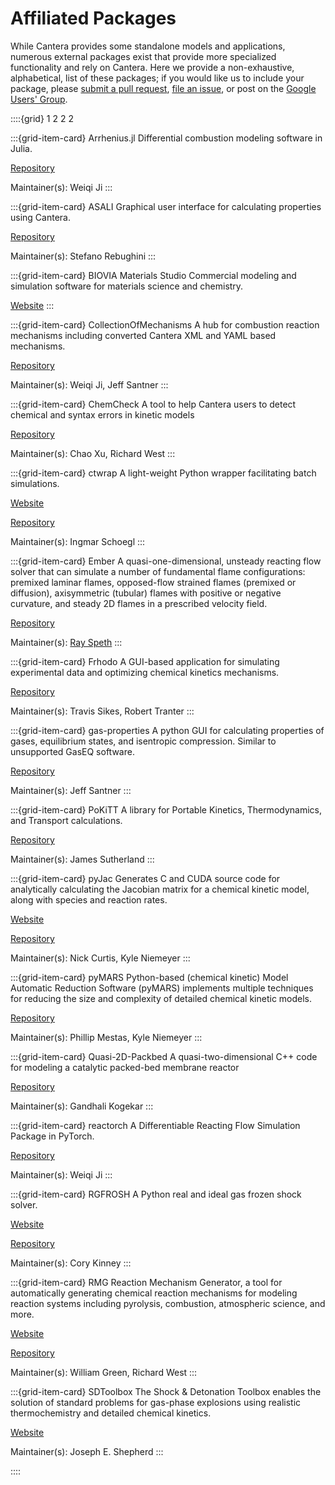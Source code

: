 # Affiliated Packages

While Cantera provides some standalone models and applications, numerous external
packages exist that provide more specialized functionality and rely on Cantera. Here we
provide a non-exhaustive, alphabetical, list of these packages; if you would like us to
include your package, please [submit a pull request](https://github.com/cantera/cantera-website/pulls),
[file an issue](https://github.com/cantera/cantera-website/issues/new), or
post on the [Google Users' Group](https://groups.google.com/g/cantera-users).

::::{grid} 1 2 2 2

:::{grid-item-card} Arrhenius.jl
Differential combustion modeling software in Julia.

[Repository](https://github.com/DENG-MIT/Arrhenius.jl)

Maintainer(s): Weiqi Ji
:::

:::{grid-item-card}  ASALI
Graphical user interface for calculating properties using Cantera.

[Repository](https://github.com/srebughini/ASALI)

Maintainer(s): Stefano Rebughini
:::

:::{grid-item-card} BIOVIA Materials Studio
Commercial modeling and simulation software for materials science and chemistry.

[Website](https://www.3ds.com/products/biovia/materials-studio)
:::

:::{grid-item-card} CollectionOfMechanisms
A hub for combustion reaction mechanisms including converted Cantera XML and YAML based
mechanisms.

[Repository](https://github.com/jiweiqi/CollectionOfMechanisms)

Maintainer(s): Weiqi Ji, Jeff Santner
:::

:::{grid-item-card} ChemCheck
A tool to help Cantera users to detect chemical and syntax errors in kinetic models

[Repository](https://github.com/comocheng/ChemCheck)

Maintainer(s): Chao Xu, Richard West
:::

:::{grid-item-card} ctwrap
A light-weight Python wrapper facilitating batch simulations.

[Website](https://microcombustion.github.io/ctwrap/)

[Repository](https://github.com/microcombustion/ctwrap)

Maintainer(s): Ingmar Schoegl
:::

:::{grid-item-card} Ember
A quasi-one-dimensional, unsteady reacting flow solver that can simulate a number of
fundamental flame configurations: premixed laminar flames, opposed-flow strained flames
(premixed or diffusion), axisymmetric (tubular) flames with positive or negative
curvature, and steady 2D flames in a prescribed velocity field.

[Repository](https://github.com/speth/ember)

Maintainer(s): [Ray Speth](https://github.com/speth)
:::

:::{grid-item-card} Frhodo
A GUI-based application for simulating experimental data and optimizing chemical
kinetics mechanisms.

[Repository](https://github.com/Argonne-National-Laboratory/Frhodo)

Maintainer(s): Travis Sikes, Robert Tranter
:::

:::{grid-item-card} gas-properties
A python GUI for calculating properties of gases, equilibrium states, and isentropic
compression. Similar to unsupported GasEQ software.

[Repository](https://github.com/jsantner/gas-properties)

Maintainer(s): Jeff Santner
:::

:::{grid-item-card} PoKiTT
A library for Portable Kinetics, Thermodynamics, and Transport calculations.

[Repository](https://gitlab.multiscale.utah.edu/common/PoKiTT)

Maintainer(s): James Sutherland
:::

:::{grid-item-card} pyJac
Generates C and CUDA source code for analytically calculating the Jacobian matrix for a
chemical kinetic model, along with species and reaction rates.

[Website](http://slackha.github.io/pyJac/)

[Repository](https://github.com/SLACKHA/pyJac)

Maintainer(s): Nick Curtis, Kyle Niemeyer
:::

:::{grid-item-card} pyMARS
Python-based (chemical kinetic) Model Automatic Reduction Software (pyMARS) implements
multiple techniques for reducing the size and complexity of detailed chemical kinetic
models.

[Repository](https://github.com/Niemeyer-Research-Group/pyMARS)

Maintainer(s): Phillip Mestas, Kyle Niemeyer
:::

:::{grid-item-card} Quasi-2D-Packbed
A quasi-two-dimensional C++ code for modeling a catalytic packed-bed membrane reactor

[Repository](https://github.com/Cantera/Quasi-2D-packbed)

Maintainer(s): Gandhali Kogekar
:::

:::{grid-item-card} reactorch
A Differentiable Reacting Flow Simulation Package in PyTorch.

[Repository](https://github.com/DENG-MIT/reactorch)

Maintainer(s): Weiqi Ji
:::

:::{grid-item-card} RGFROSH
A Python real and ideal gas frozen shock solver.

[Website](https://VasuLab.github.io/RGFROSH)

[Repository](https://github.com/VasuLab/RGFROSH)

Maintainer(s): Cory Kinney
:::

:::{grid-item-card} RMG
Reaction Mechanism Generator, a tool for automatically generating chemical reaction
mechanisms for modeling reaction systems including pyrolysis, combustion, atmospheric
science, and more.

[Website](https://rmg.mit.edu)

[Repository](https://github.com/ReactionMechanismGenerator/RMG-Py)

Maintainer(s): William Green, Richard West
:::

:::{grid-item-card} SDToolbox
The Shock & Detonation Toolbox enables the solution of standard problems for gas-phase
explosions using realistic thermochemistry and detailed chemical kinetics.

[Website](http://shepherd.caltech.edu/EDL/PublicResources/sdt/)

Maintainer(s): Joseph E. Shepherd
:::

::::
